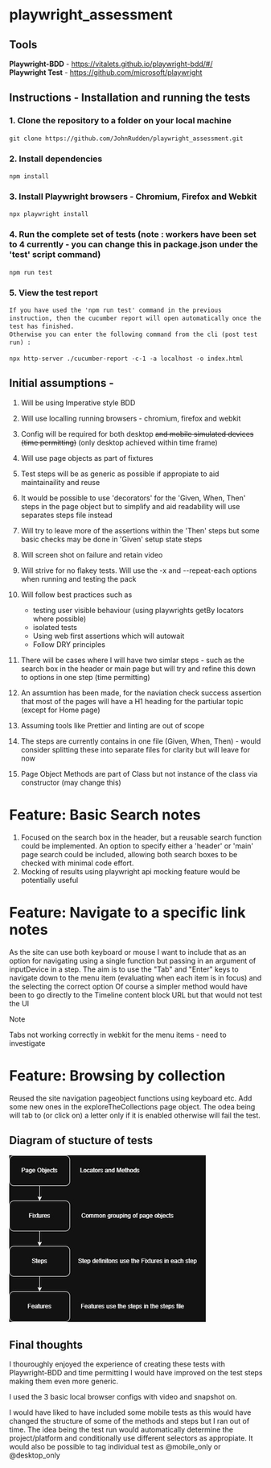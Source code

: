 # playwright_assessment

## Tools

**Playwright-BDD** - https://vitalets.github.io/playwright-bdd/#/ <br>
**Playwright Test** - https://github.com/microsoft/playwright <br>

## Instructions - Installation and running the tests

### 1. Clone the repository to a folder on your local machine

    git clone https://github.com/JohnRudden/playwright_assessment.git

### 2. Install dependencies

    npm install

### 3. Install Playwright browsers - Chromium, Firefox and Webkit

    npx playwright install

### 4. Run the complete set of tests (note : workers have been set to 4 currently - you can change this in package.json under the 'test' script command)

    npm run test

### 5. View the test report

    If you have used the 'npm run test' command in the previous instruction, then the cucumber report will open automatically once the test has finished.
    Otherwise you can enter the following command from the cli (post test run) :

    npx http-server ./cucumber-report -c-1 -a localhost -o index.html

## Initial assumptions -

1. Will be using Imperative style BDD
2. Will use localling running browsers - chromium, firefox and webkit
3. Config will be required for both desktop ~~and mobile simulated devices (time permitting)~~ (only desktop achieved within time frame)
4. Will use page objects as part of fixtures
5. Test steps will be as generic as possible if appropiate to aid maintainaility and reuse
6. It would be possible to use 'decorators' for the 'Given, When, Then' steps in the page object but to simplify and aid readability will use separates steps file instead
7. Will try to leave more of the assertions within the 'Then' steps but some basic checks may be done in 'Given' setup state steps
8. Will screen shot on failure and retain video
9. Will strive for no flakey tests. Will use the -x and --repeat-each options when running and testing the pack
10. Will follow best practices such as

    - testing user visible behaviour (using playwrights getBy locators where possible)
    - isolated tests
    - Using web first assertions which will autowait
    - Follow DRY principles

11. There will be cases where I will have two simlar steps - such as the search box in the header or main page but will try and refine this down to options in one step (time permitting)
12. An assumtion has been made, for the naviation check success assertion that most of the pages will have a H1 heading for the partiular topic (except for Home page)
13. Assuming tools like Prettier and linting are out of scope
14. The steps are currently contains in one file (Given, When, Then) - would consider splitting these into separate files for clarity but will leave for now
15. Page Object Methods are part of Class but not instance of the class via constructor (may change this)

# Feature: Basic Search notes

1.  Focused on the search box in the header, but a reusable search function could be implemented. An option to specify either a 'header' or 'main' page search could be included,
    allowing both search boxes to be checked with minimal code effort.
2.  Mocking of results using playwright api mocking feature would be potentially useful

# Feature: Navigate to a specific link notes

As the site can use both keyboard or mouse I want to include that as an option for navigating using a single function but passing in an argument of inputDevice in a step.
The aim is to use the "Tab" and "Enter" keys to navigate down to the menu item (evaluating when each item is in focus) and the selecting the correct option
Of course a simpler method would have been to go directly to the Timeline content block URL but that would not test the UI

> [!NOTE]
> Tabs not working correctly in webkit for the menu items - need to investigate

# Feature: Browsing by collection

Reused the site navigation pageobject functions using keyboard etc. Add some new ones in the exploreTheCollections page object. The odea being will tab to (or click on) a letter only if it is enabled otherwise will fail the test.

## Diagram of stucture of tests

![alt text](structure.jpg)

## Final thoughts

I thouroughly enjoyed the experience of creating these tests with Playwright-BDD and time permitting I would have improved on the test steps making them even more generic.

I used the 3 basic local browser configs with video and snapshot on.

I would have liked to have included some mobile tests as this would have changed the structure of some of the methods and steps but I ran out of time. The idea being the test run would automatically determine the project/platform and conditionally use different selectors as appropiate. It would also be possible to tag individual test as @mobile_only or @desktop_only
